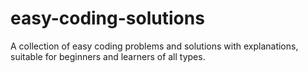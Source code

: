 # easy-coding-solutions
A collection of easy coding problems and solutions with explanations, suitable for beginners and learners of all types.
